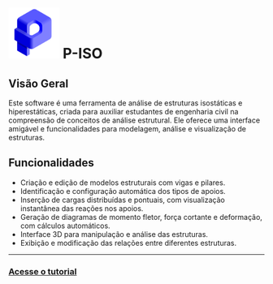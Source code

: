 <h1>
  <img src="https://github.com/pedrosdr/P-Iso/blob/main/Iso/bin/Debug/resources/img/logo.png"  width="100px"/>
  P-ISO
</h1>

## Visão Geral

Este software é uma ferramenta de análise de estruturas isostáticas e hiperestáticas, criada para auxiliar estudantes de engenharia civil na compreensão de conceitos de análise estrutural. Ele oferece uma interface amigável e funcionalidades para modelagem, análise e visualização de estruturas.

## Funcionalidades

- Criação e edição de modelos estruturais com vigas e pilares.
- Identificação e configuração automática dos tipos de apoios.
- Inserção de cargas distribuídas e pontuais, com visualização instantânea das reações nos apoios.
- Geração de diagramas de momento fletor, força cortante e deformação, com cálculos automáticos.
- Interface 3D para manipulação e análise das estruturas.
- Exibição e modificação das relações entre diferentes estruturas.

<hr>
<h3><a href="https://www.youtube.com/playlist?list=PLBpwrXN5jZXQiIbYA76Kaf-0EwzQQfqAk" target="_blank">Acesse o tutorial</a></h3>
